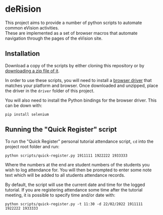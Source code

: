 # deRision

This project aims to provide a number of python scripts to automate common eVision activities.  
These are implemented as a set of browser macros that automate navigation through the pages of the eVision site.

## Installation
Download a copy of the scripts by either cloning this repository or by
[downloading a zip file of it](https://github.com/cheeky-hacks/deRision.git).

In order to use these scripts, you will need to install a
[browser driver](https://www.selenium.dev/documentation/webdriver/getting_started/install_drivers/)
that matches your platform and browser. Once downloaded and unzipped, place the driver in the `driver` folder of this project.

You will also need to install the Python bindings for the browser driver. This can be down with:
```
pip install selenium
```

## Running the "Quick Register" script
To run the "Quick Register" personal tutorial attendance script, `cd` into the project root folder and run:
```
python scripts/quick-register.py 1911111 1922222 1933333
```
Where the numbers at the end are student numbers of the students you wish to log attendance for.
You will then be prompted to enter some note text which will be added to all students attendance records.

By default, the script will use the current date and time for the logged tutorial.
If you are registering attendance some time after the tutorial meeting, it is possible to specify time and/or date with:
```
python scripts/quick-register.py -t 11:30 -d 22/02/2022 1911111 1922222 1933333
```
